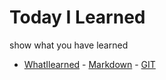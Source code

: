 # Today I Learned

show what you have learned

- [WhatIlearned](https://github.com/JeongmoRyu/TIL/tree/main/WhatILearned)
        - [Markdown](https://github.com/JeongmoRyu/TIL/blob/main/WhatILearned/Markdown.md)
        - [GIT](https://github.com/JeongmoRyu/TIL/blob/main/WhatILearned/GIT.md)

